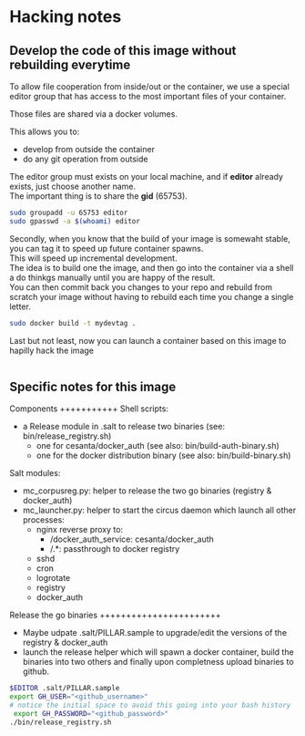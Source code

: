 Hacking notes
================
Develop the code of this image without rebuilding everytime
------------------------------------------------------------
To allow file cooperation from inside/out or the container, we use a special editor group that has access to the most important files of your container.

Those files are shared via a docker volumes.

This allows you to:
 * develop from outside the container
 * do any git operation from outside

The editor group must exists on your local machine, and if **editor** already exists, just choose another name.<br/>
The important thing is to share the **gid** (65753).
```bash
sudo groupadd -u 65753 editor
sudo gpasswd -a $(whoami) editor
```
Secondly, when you know that the build of your image is somewaht stable, you can tag it to speed up future container spawns.<br/>
This will speed up incremental development.<br/>
The idea is to build one the image, and then go into the container via a shell a do thinkgs manually until you are happy of the result.<br/>
You can then commit back you changes to your repo and rebuild from scratch your image without having to rebuild each time you change a single letter.<br/>

```bash
sudo docker build -t mydevtag .
```

Last but not least, now you can launch a container based on this image to hapilly hack the image
```bash
```

Specific notes for this image
------------------------------
Components
+++++++++++
Shell scripts:
- a Release module in .salt to release two binaries (see: bin/release_registry.sh)
	-  one for cesanta/docker_auth (see also: bin/build-auth-binary.sh)
	-  one for the docker distribution binary (see also: bin/build-binary.sh)

Salt modules:
- mc_corpusreg.py: helper to release the two go binaries (registry & docker_auth)
- mc_launcher.py: helper to start the circus daemon which launch all other processes:
    - nginx reverse proxy to:
        - /docker_auth_service: cesanta/docker_auth
        - /.*: passthrough to docker registry
	- sshd
	- cron
	- logrotate
	- registry
	- docker_auth

Release the go binaries
+++++++++++++++++++++++
- Maybe udpate .salt/PILLAR.sample to upgrade/edit the versions of the registry & docker_auth
- launch the release helper which will spawn a docker container, build the binaries into two others and finally upon completness upload binaries to github.
```bash
$EDITOR .salt/PILLAR.sample
export GH_USER="<github_username>"
# notice the initial space to avoid this going into your bash history
 export GH_PASSWORD="<github_password>"
./bin/release_registry.sh
```
